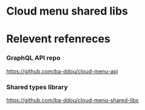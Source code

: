 # Cloud menu shared libs

# Relevent refenreces

### GraphQL API repo

https://github.com/ba-ddou/cloud-menu-api

### Shared types library

https://github.com/ba-ddou/cloud-menu-shared-libs
